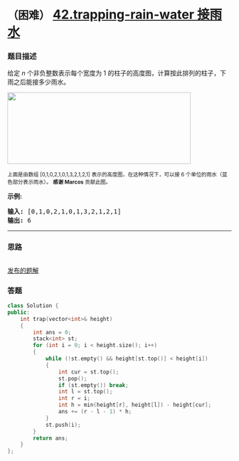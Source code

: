 # `（困难）` [42.trapping-rain-water 接雨水](https://leetcode-cn.com/problems/trapping-rain-water/)

### 题目描述
<p>给定&nbsp;<em>n</em> 个非负整数表示每个宽度为 1 的柱子的高度图，计算按此排列的柱子，下雨之后能接多少雨水。</p>
<p><img style="height: 161px; width: 412px;" src="https://assets.leetcode-cn.com/aliyun-lc-upload/uploads/2018/10/22/rainwatertrap.png"></p>
<p><small>上面是由数组 [0,1,0,2,1,0,1,3,2,1,2,1] 表示的高度图，在这种情况下，可以接 6 个单位的雨水（蓝色部分表示雨水）。&nbsp;<strong>感谢 Marcos</strong> 贡献此图。</small></p>
<p><strong>示例:</strong></p>
<pre><strong>输入:</strong> [0,1,0,2,1,0,1,3,2,1,2,1]
<strong>输出:</strong> 6</pre>

---
### 思路
```

```

[发布的题解](https://leetcode-cn.com/problems/trapping-rain-water/solution/trapping-rain-water-by-ikaruga/)

### 答题
``` C++
class Solution {
public:
    int trap(vector<int>& height)
    {
        int ans = 0;
        stack<int> st;
        for (int i = 0; i < height.size(); i++)
        {
            while (!st.empty() && height[st.top()] < height[i])
            {
                int cur = st.top();
                st.pop();
                if (st.empty()) break;
                int l = st.top();
                int r = i;
                int h = min(height[r], height[l]) - height[cur];
                ans += (r - l - 1) * h;
            }
            st.push(i);
        }
        return ans;
    }
};
```
